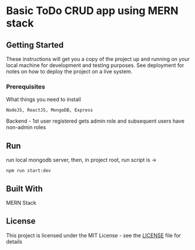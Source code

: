 # Basic ToDo CRUD app using MERN stack



## Getting Started

These instructions will get you a copy of the project up and running on your local machine for development and testing purposes. See deployment for notes on how to deploy the project on a live system.

### Prerequisites

What things you need to install

```
NodeJS, ReactJS, MongoDB, Express
```

Backend - 1st user registered gets admin role and subsequent users have non-admin roles

## Run
run local mongodb server, then, in project root, run script is -> 
```
npm run start:dev
```

## Built With

MERN Stack

## License

This project is licensed under the MIT License - see the [LICENSE](LICENSE) file for details

